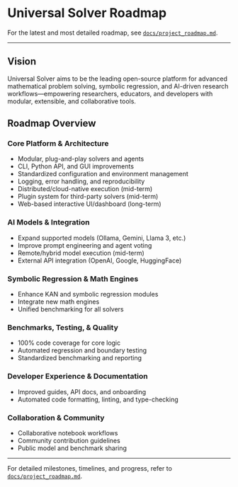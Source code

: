 # Universal Solver Roadmap

For the latest and most detailed roadmap, see [`docs/project_roadmap.md`](docs/project_roadmap.md).

---

## Vision

Universal Solver aims to be the leading open-source platform for advanced mathematical problem solving, symbolic regression, and AI-driven research workflows—empowering researchers, educators, and developers with modular, extensible, and collaborative tools.

## Roadmap Overview

### Core Platform & Architecture

- Modular, plug-and-play solvers and agents
- CLI, Python API, and GUI improvements
- Standardized configuration and environment management
- Logging, error handling, and reproducibility
- Distributed/cloud-native execution (mid-term)
- Plugin system for third-party solvers (mid-term)
- Web-based interactive UI/dashboard (long-term)

### AI Models & Integration

- Expand supported models (Ollama, Gemini, Llama 3, etc.)
- Improve prompt engineering and agent voting
- Remote/hybrid model execution (mid-term)
- External API integration (OpenAI, Google, HuggingFace)

### Symbolic Regression & Math Engines

- Enhance KAN and symbolic regression modules
- Integrate new math engines
- Unified benchmarking for all solvers

### Benchmarks, Testing, & Quality

- 100% code coverage for core logic
- Automated regression and boundary testing
- Standardized benchmarking and reporting

### Developer Experience & Documentation

- Improved guides, API docs, and onboarding
- Automated code formatting, linting, and type-checking

### Collaboration & Community

- Collaborative notebook workflows
- Community contribution guidelines
- Public model and benchmark sharing

---

For detailed milestones, timelines, and progress, refer to [`docs/project_roadmap.md`](docs/project_roadmap.md).
